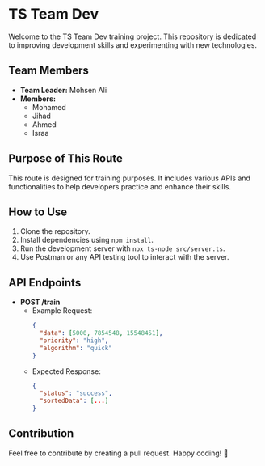 # TS Team Dev

Welcome to the TS Team Dev training project. This repository is dedicated to improving development skills and experimenting with new technologies.

## Team Members

- **Team Leader:** Mohsen Ali
- **Members:**
  - Mohamed
  - Jihad
  - Ahmed
  - Israa

## Purpose of This Route

This route is designed for training purposes. It includes various APIs and functionalities to help developers practice and enhance their skills.

## How to Use

1. Clone the repository.
2. Install dependencies using `npm install`.
3. Run the development server with `npx ts-node src/server.ts`.
4. Use Postman or any API testing tool to interact with the server.

## API Endpoints

- **POST /train**
  - Example Request:
    ```json
    {
      "data": [5000, 7854548, 15548451],
      "priority": "high",
      "algorithm": "quick"
    }
    ```
  - Expected Response:
    ```json
    {
      "status": "success",
      "sortedData": [...]
    }
    ```

## Contribution

Feel free to contribute by creating a pull request. Happy coding! 🚀
